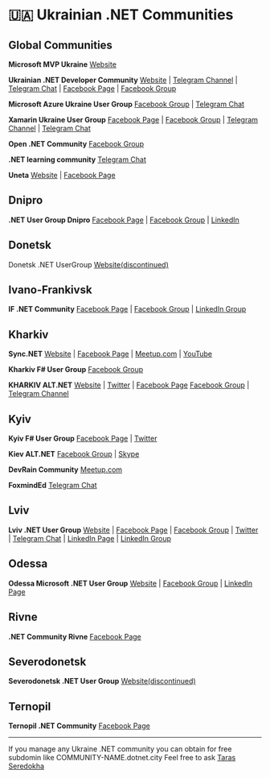 # 🇺🇦 Ukrainian .NET Communities

## Global Communities

**Microsoft MVP Ukraine** [Website](https://mvp.microsoft.com/en-us/MvpSearch?lo=Ukraine&sc=e)

**Ukrainian .NET Developer Community** [Website](https://devdigest.today/content/ukrainian-net-core-user-group) | [Telegram Channel](https://t.me/dncuug) | [Telegram Chat](https://t.me/dotnet_chat) | [Facebook Page](https://www.facebook.com/dncuug) | [Facebook Group](https://www.facebook.com/groups/dncuug)

**Microsoft Azure Ukraine User Group** [Facebook Group](https://www.facebook.com/groups/azure.ua) | [Telegram Chat](https://t.me/azurechat)

**Xamarin Ukraine User Group** [Facebook Page](https://www.facebook.com/xamarin.ua) | [Facebook Group](https://www.facebook.com/groups/xamarin.ua/) | [Telegram Channel](https://t.me/xamarin_digest) | [Telegram Chat](https://t.me/xamarin_ukraine)

**Open .NET Community** [Facebook Group](https://www.facebook.com/groups/701684033257237)

**.NET learning community** [Telegram Chat](https://t.me/joinchat/EJwCAxQyIxqFMKiPduekvA)

**Uneta** [Website](http://uneta.ua) | [Facebook Page](https://www.facebook.com/uneta.ua/)


## Dnipro

**.NET User Group Dnipro** [Facebook Page](https://www.facebook.com/NetUserGroupDnipro) | [Facebook Group](https://www.facebook.com/groups/188602987853217/) |  [LinkedIn](https://www.linkedin.com/groups/3334014/)


## Donetsk
Donetsk .NET UserGroup [Website(discontinued)](http://donetsk-usergroup.blogspot.com)


## Ivano-Frankivsk

**IF .NET Community** [Facebook Page](https://www.facebook.com/IFDOTNET) | [Facebook Group](https://www.facebook.com/groups/319506705199697) | [LinkedIn Group](https://www.linkedin.com/groups/12106553)


## Kharkiv

**Sync.NET** [Website](https://sync.net.ua) | [Facebook Page](https://www.facebook.com/SyncNETteam/) | [Meetup.com](https://www.meetup.com/sync-net-kharkiv/) | [YouTube](https://www.youtube.com/channel/UC5X18_zJ0uE3X956dlvMgBQ)

**Kharkiv F# User Group** [Facebook Group](https://www.facebook.com/groups/kharkivfsharp/)

**KHARKIV ALT.NET** [Website](https://kharkivalt.net) | [Twitter](https://twitter.com/kharkivaltnet) | [Facebook Page](https://www.facebook.com/kharkivaltnet) [Facebook Group](https://www.facebook.com/groups/276726623140108) | [Telegram Channel](https://t.me/kharkivaltnet)


## Kyiv

**Kyiv F# User Group** [Facebook Page](https://www.facebook.com/Kyiv-F-User-Group-301476363381673/) | [Twitter](https://twitter.com/KyivFSharpGroup)

**Kiev ALT.NET** [Facebook Group](https://www.facebook.com/groups/kievaltnet/) | [Skype](https://join.skype.com/ndoxDAUufEjW)

**DevRain Community** [Meetup.com](https://www.meetup.com/devrain)

**FoxmindEd** [Telegram Chat](https://t.me/FoxmindEd_dotNet)


## Lviv
**Lviv .NET User Group** [Website](http://lviv.dotnet.city) | [Facebook Page](https://www.facebook.com/LvivDotNet) | [Facebook Group](https://www.facebook.com/groups/LvivDotNet) | [Twitter](https://twitter.com/lvivdotnet) | [Telegram Chat](https://t.me/lvivdotnet) | [LinkedIn Page](https://www.linkedin.com/company/lvivdotnet) | [LinkedIn Group](https://www.linkedin.com/groups/2752018/)


## Odessa

**Odessa Microsoft .NET User Group** [Website](http://www.usergroup.od.ua) | [Facebook Group](https://www.facebook.com/groups/110079325731271/) | [LinkedIn Page](https://www.linkedin.com/company/msugodua/)


## Rivne

**.NET Community Rivne** [Facebook Page](https://www.facebook.com/net.community.rv/)


## Severodonetsk
**Severodonetsk .NET User Group** [Website(discontinued)](https://www.facebook.com/groups/268629223272116)


## Ternopil

**Ternopil .NET Community** [Facebook Page](https://www.facebook.com/TERNOPILDOTNET)


---

If you manage any Ukraine .NET community you can obtain for free subdomin like COMMUNITY-NAME.dotnet.city
Feel free to ask [Taras Seredokha](https://t.me/devtaras)
